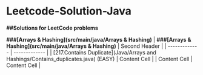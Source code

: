 # Leetcode-Solution-Java
**##Solutions for LeetCode problems**

**###[Arrays & Hashing](src/main/java/Arrays & Hashing)**
| **###[Arrays & Hashing](src/main/java/Arrays & Hashing)**  | Second Header |
| ------------- | ------------- |
| [217.Contains Duplicate](Java/Arrays and Hashings/Contains_duplicates.java) (EASY)  | Content Cell  |
| Content Cell  | Content Cell  |
